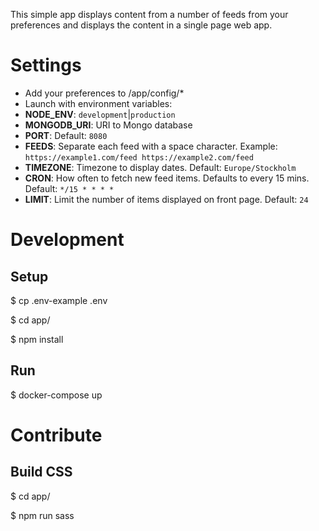 This simple app displays content from a number of feeds from your preferences and displays the content in a single page web app.

# Settings

* Add your preferences to /app/config/*
* Launch with environment variables:
* __NODE_ENV__: `development`|`production`
* __MONGODB_URI__: URI to Mongo database
* __PORT__: Default: `8080`
* __FEEDS__: Separate each feed with a space character. Example: `https://example1.com/feed https://example2.com/feed`
* __TIMEZONE__: Timezone to display dates. Default: `Europe/Stockholm`
* __CRON__: How often to fetch new feed items. Defaults to every 15 mins. Default: `*/15 * * * *`
* __LIMIT__: Limit the number of items displayed on front page. Default: `24`

# Development

## Setup
$ cp .env-example .env

$ cd app/

$ npm install

## Run
$ docker-compose up

# Contribute

## Build CSS
$ cd app/

$ npm run sass
